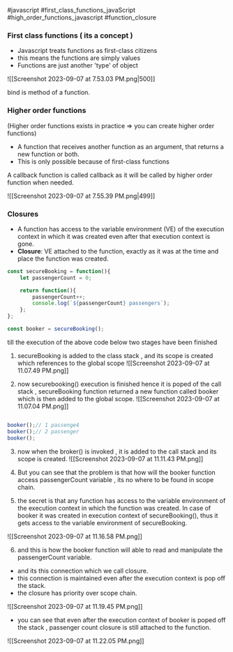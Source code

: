 
#javascript 
#first_class_functions_javaScript
#high_order_functions_javascript
#function_closure

### First class functions ( its a concept )

- Javascript treats functions as first-class citizens
- this means the functions are simply values
- Functions are just another 'type' of object

![[Screenshot 2023-09-07 at 7.53.03 PM.png|500]]

bind is method of a function.


### Higher order functions 
(Higher order functions exists in practice => you can create higher order functions)

- A function that receives another function as an argument, that returns a new function or both.
- This is only possible because of first-class functions

A callback function is called callback as it will be called by higher order function when needed.

![[Screenshot 2023-09-07 at 7.55.39 PM.png|499]]


### Closures

- A function has access to the variable environment (VE) of the execution context in which it was created even after that execution context is gone.
- **Closure**: VE attached to the function, exactly as it was at the time and place the function was created.

```javascript
const secureBooking = function(){
	let passengerCount = 0;

	return function(){
		passengerCount++;
		console.log(`${passengerCount} passengers`);
	};
};

const booker = secureBooking();

```

till the execution of the above code below two stages have been finished

1.  secureBooking is added to the class stack , and its scope is created which references to the global scope
![[Screenshot 2023-09-07 at 11.07.49 PM.png]]

2. now securebooking() execution is finished hence it is poped of the call stack , secureBooking function returned a new function called booker which is then added to the global scope.
![[Screenshot 2023-09-07 at 11.07.04 PM.png]]

```javascript

booker();// 1 passenge4
booker();// 2 passenger
booker();

```

3. now when the broker() is invoked , it is added to the call stack and its scope is created.
![[Screenshot 2023-09-07 at 11.11.43 PM.png]]

4. But you can see that the problem is  that how will the booker function access passengerCount variable , its no where to be found in scope chain.

5. the secret is that any function has access to the  variable environment of the execution context in which the function was created. In case of booker it was created in execution context of secureBooking(), thus it gets access to the variable environment of secureBooking.

![[Screenshot 2023-09-07 at 11.16.58 PM.png]]

6. and this is how the booker function will able to read and manipulate the passengerCount variable.
-  and its this connection which we call closure.
- this connection is maintained even after the execution context is pop off the stack.
- the closure has priority over scope chain.

![[Screenshot 2023-09-07 at 11.19.45 PM.png]]

- you can see that even after the execution context of booker is poped off the stack , passenger count closure is still attached to the function.

![[Screenshot 2023-09-07 at 11.22.05 PM.png]]

